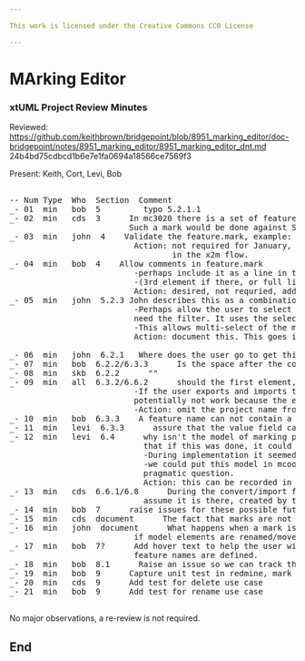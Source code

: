 ```yaml
---

This work is licensed under the Creative Commons CC0 License

---
```


# MArking Editor
### xtUML Project Review Minutes

Reviewed:  https://github.com/keithbrown/bridgepoint/blob/8951_marking_editor/doc-bridgepoint/notes/8951_marking_editor/8951_marking_editor_dnt.md
24b4bd75cdbcd1b6e7e1fa0694a18566ce7569f3

Present:  Keith, Cort, Levi, Bob

<pre>

-- Num Type  Who  Section  Comment
_- 01  min   bob  5         typo 5.2.1.1
_- 02  min   cds  3      In mc3020 there is a set of feature not associated with any element at all, this would not address that
                         Such a mark would be done against System Model. This is a documentation issue.  
_- 03  min   john  4    Validate the feature.mark, example: validate against ooaofooa
                          Action: not required for January, required for Feb, so add a follow on issue for 6.2. We could fullfil this
                                  in the x2m flow.
_- 04  min   bob  4    Allow comments in feature.mark
                          -perhaps include it as a line in the feature.mark 
                          -(3rd element if there, or full line preceeding each element?)
                          Action: desired, not requried, add to section 7 enhancements
_- 05  min   john  5.2.3 John describes this as a combination of both.
                          -Perhaps allow the user to select the model elements in ME and have cme that does not 
                          need the filter. It uses the selection from Model Explorer. 
                          -This allows multi-select of the model elements.
                          Action: document this. This goes into the possible post Feb release as enhancement (section 7?)

_- 06  min   john  6.2.1   Where does the user go to get this list of model elements. We need to document this.
_- 07  min   bob  6.2.2/6.3.3      Is the space after the comma important? Check this (add to test), it should not be.
_- 08  min   skb  6.2.2      "<ooa element type name>"
_- 09  min   all  6.3.2/6.6.2      should the first element, project name, be removed for portablity?
                          -If the user exports and imports this markng file to another model name this format would
                          potentially not work because the editor uses exact matching.
                          -Action: omit the project name from this
_- 10  min   bob  6.3.3    A feature name can not contain a comma. this should be documented
_- 11  min   levi  6.3.3      assure that the value field can contain commas
_- 12  min   levi  6.4      why isn't the model of marking part of ooa, included in the persistence hierarchy? Levi points out
                            that if this was done, it could be used by xtm/m2x.
                            -During implementation it seemed the cost of doing this was high for the work needing to be done.
                            -we could put this model in mcooa (probably faster in short run). We would like it modeled. It is a
                            pragmatic question. 
                            Action: this can be recorded in the x2m/m2x follow on issues to decide there. 
_- 13  min   cds  6.6.1/6.8      During the convert/import flow we do NOT want to create features.mark. For this version we will
                            assume it is there, created by the user. Capture this decision in 8980.
_- 14  min   bob  7      raise issues for these possible future enhancements
_- 15  min   cds  document      The fact that marks are not updated for rename/move should be documented. 
_- 16  min   john  document      What happens when a mark is not applied? We should document this too. For example this may happen
                          if model elements are renamed/moved.
_- 17  min   bob  7?      Add hover text to help the user with the new dialog. One example is perhaps it can call out where the
                          feature names are defined.
_- 18  min   bob  8.1      Raise an issue so we can track this
_- 19  min   bob  9      Capture unit test in redmine, mark it with MASL tag and refer to it so we maintain it there.
_- 20  min   cds  9      Add test for delete use case
_- 21  min   bob  9      Add test for rename use case

</pre>
   
No major observations, a re-review is not required.


End
---

